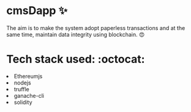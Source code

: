 # cmsDapp :sparkles:
The aim is to make the system adopt paperless transactions and at the same time, maintain data integrity using blockchain. :heart_eyes:

# Tech stack used: :octocat:

<li>Ethereumjs</li>
<li>nodejs</li>
<li>truffle</li>
<li>ganache-cli</li>
<li>solidity</li>




